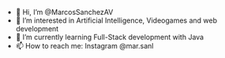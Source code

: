 - 👋 Hi, I’m @MarcosSanchezAV
- 👀 I’m interested in Artificial Intelligence, Videogames and web development
- 🌱 I’m currently learning Full-Stack development with Java
- 📫 How to reach me: Instagram @mar.sanl

<!---
MarcosSanchezAV/MarcosSanchezAV is a ✨ special ✨ repository because its `README.md` (this file) appears on your GitHub profile.
You can click the Preview link to take a look at your changes.
--->

